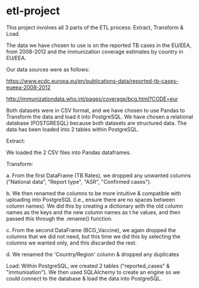 # etl-project

This project involves all 3 parts of the ETL process: Extract, Transform & Load.

The data we have chosen to use is on the reported TB cases in the EU/EEA, 
from 2008-2012 and the immunization coverage estimates by country in EU/EEA.

Our data sources were as follows:

https://www.ecdc.europa.eu/en/publications-data/reported-tb-cases-eueea-2008-2012


http://immunizationdata.who.int/pages/coverage/bcg.html?CODE=eur

Both datasets were in CSV format, and we have chosen to use Pandas to Transform the data 
and load it into PostgreSQL. We have chosen a relational database (POSTGRESQL) because 
both datasets are structured data. The data has been loaded into 2 tables within PostgreSQL.

Extract: 

We loaded the 2 CSV files into Pandas dataframes.

Transform:

a. From the first DataFrame (TB Rates), we dropped any unwanted columns
 ("National data", "Report type", "ASR", "Confirmed cases").

b. We then renamed the columns to be more intuitive & compatible with uploading into 
PostgreSQL (i.e., ensure there are no spaces between column names). We did this by 
creating a dictionary with the old column names as the keys and the new column names as t
he values, and then passed this through the .rename() function.

c. From the second DataFrame (BCG_Vaccine), we again dropped the columns that we did not 
need, but this time we did this by selecting the columns we wanted only, and this discarded the rest.

d. We renamed the 'Country/Region' column & dropped any duplicates

Load: Within PostgreSQL, we created 2 tables ("reported_cases" & "immunisation"). We then 
used SQLAlchemy to create an engine so we could connect to the database & load the data into PostgreSQL.